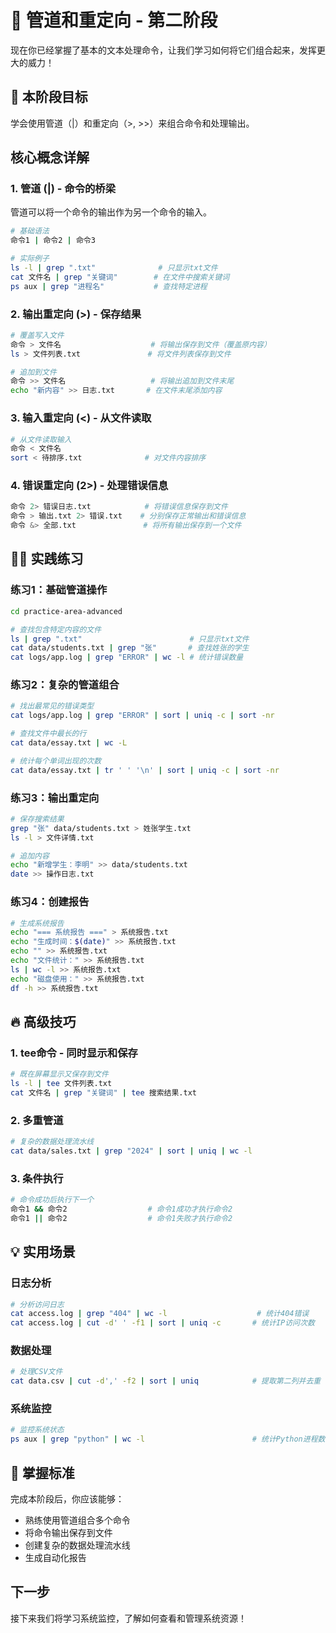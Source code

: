 # 🔗 管道和重定向 - 第二阶段

现在你已经掌握了基本的文本处理命令，让我们学习如何将它们组合起来，发挥更大的威力！

## 🎯 本阶段目标
学会使用管道（|）和重定向（>, >>）来组合命令和处理输出。

## 核心概念详解

### 1. 管道 (|) - 命令的桥梁
管道可以将一个命令的输出作为另一个命令的输入。

```bash
# 基础语法
命令1 | 命令2 | 命令3

# 实际例子
ls -l | grep ".txt"              # 只显示txt文件
cat 文件名 | grep "关键词"        # 在文件中搜索关键词
ps aux | grep "进程名"           # 查找特定进程
```

### 2. 输出重定向 (>) - 保存结果
```bash
# 覆盖写入文件
命令 > 文件名                    # 将输出保存到文件（覆盖原内容）
ls > 文件列表.txt               # 将文件列表保存到文件

# 追加到文件
命令 >> 文件名                   # 将输出追加到文件末尾
echo "新内容" >> 日志.txt       # 在文件末尾添加内容
```

### 3. 输入重定向 (<) - 从文件读取
```bash
# 从文件读取输入
命令 < 文件名
sort < 待排序.txt              # 对文件内容排序
```

### 4. 错误重定向 (2>) - 处理错误信息
```bash
命令 2> 错误日志.txt            # 将错误信息保存到文件
命令 > 输出.txt 2> 错误.txt    # 分别保存正常输出和错误信息
命令 &> 全部.txt               # 将所有输出保存到一个文件
```

## 🏃‍♂️ 实践练习

### 练习1：基础管道操作
```bash
cd practice-area-advanced

# 查找包含特定内容的文件
ls | grep ".txt"                        # 只显示txt文件
cat data/students.txt | grep "张"       # 查找姓张的学生
cat logs/app.log | grep "ERROR" | wc -l # 统计错误数量
```

### 练习2：复杂的管道组合
```bash
# 找出最常见的错误类型
cat logs/app.log | grep "ERROR" | sort | uniq -c | sort -nr

# 查找文件中最长的行
cat data/essay.txt | wc -L

# 统计每个单词出现的次数
cat data/essay.txt | tr ' ' '\n' | sort | uniq -c | sort -nr
```

### 练习3：输出重定向
```bash
# 保存搜索结果
grep "张" data/students.txt > 姓张学生.txt
ls -l > 文件详情.txt

# 追加内容
echo "新增学生：李明" >> data/students.txt
date >> 操作日志.txt
```

### 练习4：创建报告
```bash
# 生成系统报告
echo "=== 系统报告 ===" > 系统报告.txt
echo "生成时间：$(date)" >> 系统报告.txt
echo "" >> 系统报告.txt
echo "文件统计：" >> 系统报告.txt
ls | wc -l >> 系统报告.txt
echo "磁盘使用：" >> 系统报告.txt
df -h >> 系统报告.txt
```

## 🔥 高级技巧

### 1. tee命令 - 同时显示和保存
```bash
# 既在屏幕显示又保存到文件
ls -l | tee 文件列表.txt
cat 文件名 | grep "关键词" | tee 搜索结果.txt
```

### 2. 多重管道
```bash
# 复杂的数据处理流水线
cat data/sales.txt | grep "2024" | sort | uniq | wc -l
```

### 3. 条件执行
```bash
# 命令成功后执行下一个
命令1 && 命令2                  # 命令1成功才执行命令2
命令1 || 命令2                  # 命令1失败才执行命令2
```

## 💡 实用场景

### 日志分析
```bash
# 分析访问日志
cat access.log | grep "404" | wc -l                    # 统计404错误
cat access.log | cut -d' ' -f1 | sort | uniq -c       # 统计IP访问次数
```

### 数据处理
```bash
# 处理CSV文件
cat data.csv | cut -d',' -f2 | sort | uniq            # 提取第二列并去重
```

### 系统监控
```bash
# 监控系统状态
ps aux | grep "python" | wc -l                        # 统计Python进程数
```

## 🎯 掌握标准
完成本阶段后，你应该能够：
- 熟练使用管道组合多个命令
- 将命令输出保存到文件
- 创建复杂的数据处理流水线
- 生成自动化报告

## 下一步
接下来我们将学习系统监控，了解如何查看和管理系统资源！
